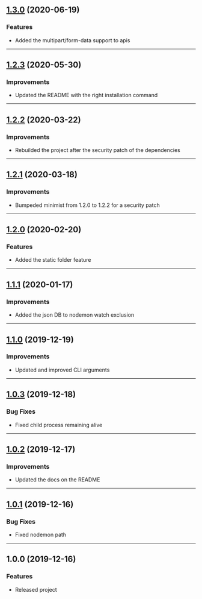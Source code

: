 <a name="1.3.0"></a>

## [1.3.0](https://github.com/zosma180/jgloo/compare/1.2.3...1.3.0) (2020-06-19)

### Features

- Added the multipart/form-data support to apis

---

<a name="1.2.3"></a>

## [1.2.3](https://github.com/zosma180/jgloo/compare/1.2.2...1.2.3) (2020-05-30)

### Improvements

- Updated the README with the right installation command

---

<a name="1.2.2"></a>

## [1.2.2](https://github.com/zosma180/jgloo/compare/1.2.1...1.2.2) (2020-03-22)

### Improvements

- Rebuilded the project after the security patch of the dependencies

---

<a name="1.2.1"></a>

## [1.2.1](https://github.com/zosma180/jgloo/compare/1.2.0...1.2.1) (2020-03-18)

### Improvements

- Bumpeded minimist from 1.2.0 to 1.2.2 for a security patch

---

<a name="1.2.0"></a>

## [1.2.0](https://github.com/zosma180/jgloo/compare/1.1.1...1.2.0) (2020-02-20)

### Features

- Added the static folder feature

---

<a name="1.1.1"></a>

## [1.1.1](https://github.com/zosma180/jgloo/compare/1.1.0...1.1.1) (2020-01-17)

### Improvements

- Added the json DB to nodemon watch exclusion

---

<a name="1.1.0"></a>

## [1.1.0](https://github.com/zosma180/jgloo/compare/1.0.3...1.1.0) (2019-12-19)

### Improvements

- Updated and improved CLI arguments

---

<a name="1.0.3"></a>

## [1.0.3](https://github.com/zosma180/jgloo/compare/1.0.2...1.0.3) (2019-12-18)

### Bug Fixes

- Fixed child process remaining alive

---

<a name="1.0.2"></a>

## [1.0.2](https://github.com/zosma180/jgloo/compare/1.0.1...1.0.2) (2019-12-17)

### Improvements

- Updated the docs on the README

---

<a name="1.0.1"></a>

## [1.0.1](https://github.com/zosma180/jgloo/compare/1.0.0...1.0.1) (2019-12-16)

### Bug Fixes

- Fixed nodemon path

---

<a name="1.0.0"></a>

## 1.0.0 (2019-12-16)

### Features

- Released project
